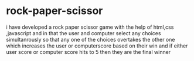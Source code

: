 # rock-paper-scissor
i have developed a rock paper scissor game with the help of html,css ,javascript and in that the user and computer select any choices simultanrously so that any one of the choices overtakes the other one which increases the user or computerscore based on their win and if either user score or computer score hits to 5 then they are the final winner
